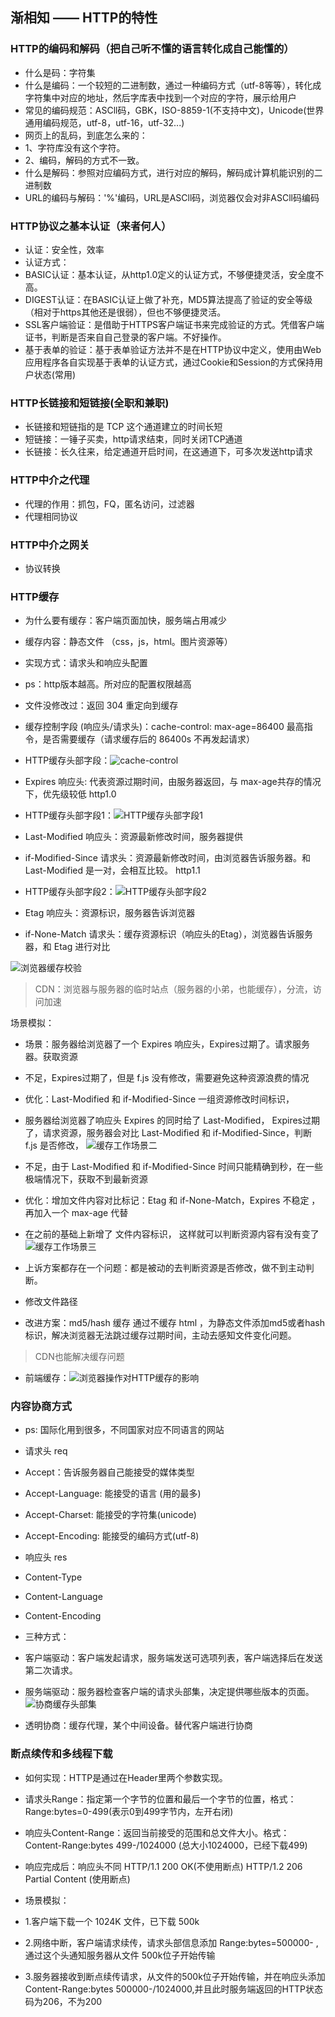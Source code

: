## 渐相知 —— HTTP的特性

### HTTP的编码和解码（把自己听不懂的语言转化成自己能懂的）
- 什么是码：字符集
- 什么是编码：一个较短的二进制数，通过一种编码方式（utf-8等等），转化成字符集中对应的地址，然后字库表中找到一个对应的字符，展示给用户
- 常见的编码规范：ASCll码，GBK，ISO-8859-1(不支持中文)，Unicode(世界通用编码规范，utf-8，utf-16，utf-32...)
- 网页上的乱码，到底怎么来的：
- 1、字符库没有这个字符。
- 2、编码，解码的方式不一致。
- 什么是解码：参照对应编码方式，进行对应的解码，解码成计算机能识别的二进制数
- URL的编码与解码：'%'编码，URL是ASCll码，浏览器仅会对非ASCll码编码

### HTTP协议之基本认证（来者何人）
- 认证：安全性，效率
- 认证方式：
- BASIC认证：基本认证，从http1.0定义的认证方式，不够便捷灵活，安全度不高。
- DIGEST认证：在BASIC认证上做了补充，MD5算法提高了验证的安全等级（相对于https其他还是很弱），但也不够便捷灵活。
- SSL客户端验证：是借助于HTTPS客户端证书来完成验证的方式。凭借客户端证书，判断是否来自自己登录的客户端。不好操作。
- 基于表单的验证：基于表单验证方法并不是在HTTP协议中定义，使用由Web应用程序各自实现基于表单的认证方式，通过Cookie和Session的方式保持用户状态(常用)

### HTTP长链接和短链接(全职和兼职)
- 长链接和短链指的是 TCP 这个通道建立的时间长短
- 短链接：一锤子买卖，http请求结束，同时关闭TCP通道
- 长链接：长久往来，给定通道开启时间，在这通道下，可多次发送http请求

### HTTP中介之代理
- 代理的作用：抓包，FQ，匿名访问，过滤器
- 代理相同协议

### HTTP中介之网关
- 协议转换


### HTTP缓存
- 为什么要有缓存：客户端页面加快，服务端占用减少
- 缓存内容：静态文件 （css，js，html。图片资源等）
- 实现方式：请求头和响应头配置
- ps：http版本越高。所对应的配置权限越高
- 文件没修改过：返回 304 重定向到缓存
- 缓存控制字段 (响应头/请求头)：cache-control: max-age=86400  最高指令，是否需要缓存（请求缓存后的 86400s 不再发起请求）
- HTTP缓存头部字段：![cache-control](./img/HTTP缓存头部字段.jpg)
- Expires 响应头:  代表资源过期时间，由服务器返回，与 max-age共存的情况下，优先级较低 http1.0

- HTTP缓存头部字段1：![HTTP缓存头部字段1](./img/HTTP缓存头部字段1.jpg)
- Last-Modified 响应头：资源最新修改时间，服务器提供
- if-Modified-Since 请求头：资源最新修改时间，由浏览器告诉服务器。和 Last-Modified 是一对，会相互比较。 http1.1

- HTTP缓存头部字段2：![HTTP缓存头部字段2](./img/HTTP缓存头部字段2.jpg)
- Etag 响应头：资源标识，服务器告诉浏览器
- if-None-Match 请求头：缓存资源标识（响应头的Etag），浏览器告诉服务器，和 Etag 进行对比

![浏览器缓存校验](./img/浏览器缓存校验.jpg)
> CDN：浏览器与服务器的临时站点（服务器的小弟，也能缓存），分流，访问加速

场景模拟：
- 场景：服务器给浏览器了一个 Expires 响应头，Expires过期了。请求服务器。获取资源
- 不足，Expires过期了，但是 f.js 没有修改，需要避免这种资源浪费的情况
- 优化：Last-Modified 和 if-Modified-Since 一组资源修改时间标识，
- 服务器给浏览器了响应头 Expires 的同时给了 Last-Modified， Expires过期了，请求资源，服务器会对比 Last-Modified 和 if-Modified-Since，判断 f.js 是否修改，
![缓存工作场景二](./img/缓存工作场景二.jpg)

- 不足，由于 Last-Modified 和 if-Modified-Since 时间只能精确到秒，在一些极端情况下，获取不到最新资源
- 优化：增加文件内容对比标记：Etag 和 if-None-Match，Expires 不稳定 ，再加入一个 max-age 代替
- 在之前的基础上新增了 文件内容标识， 这样就可以判断资源内容有没有变了
![缓存工作场景三](./img/缓存工作场景三.jpg)

- 上诉方案都存在一个问题：都是被动的去判断资源是否修改，做不到主动判断。
- 修改文件路径
- 改进方案：md5/hash 缓存 通过不缓存 html ，为静态文件添加md5或者hash标识，解决浏览器无法跳过缓存过期时间，主动去感知文件变化问题。
> CDN也能解决缓存问题
- 前端缓存：![浏览器操作对HTTP缓存的影响](./img/浏览器操作对HTTP缓存的影响.jpg)

### 内容协商方式
- ps: 国际化用到很多，不同国家对应不同语言的网站
- 请求头 req
- Accept：告诉服务器自己能接受的媒体类型
- Accept-Language: 能接受的语言 (用的最多)
- Accept-Charset: 能接受的字符集(unicode)
- Accept-Encoding: 能接受的编码方式(utf-8)
- 响应头 res
- Content-Type
- Content-Language
- Content-Encoding

- 三种方式：
- 客户端驱动：客户端发起请求，服务端发送可选项列表，客户端选择后在发送第二次请求。
- 服务端驱动：服务器检查客户端的请求头部集，决定提供哪些版本的页面。 
![协商缓存头部集](./img/协商缓存头部集.jpg)

- 透明协商：缓存代理，某个中间设备。替代客户端进行协商

### 断点续传和多线程下载
- 如何实现：HTTP是通过在Header里两个参数实现。
- 请求头Range：指定第一个字节的位置和最后一个字节的位置，格式：Range:bytes=0-499(表示0到499字节内，左开右闭)
- 响应头Content-Range：返回当前接受的范围和总文件大小。格式：Content-Range:bytes 499-/1024000 (总大小1024000，已经下载499)
- 响应完成后：响应头不同 HTTP/1.1 200 OK(不使用断点) HTTP/1.2 206 Partial Content (使用断点)

- 场景模拟：
- 1.客户端下载一个 1024K 文件，已下载 500k
- 2.网络中断，客户端请求续传，请求头部信息添加 Range:bytes=500000- ,通过这个头通知服务器从文件 500k位子开始传输
- 3.服务器接收到断点续传请求，从文件的500k位子开始传输，并在响应头添加 Content-Range:bytes 500000-/1024000,并且此时服务端返回的HTTP状态码为206，不为200